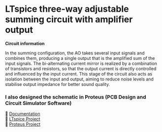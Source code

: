 # LTspice three-way adjustable summing circuit with amplifier output

**Circuit information** <br>

In the summing configuration, the AO takes several input signals and combines them, producing a single output that is the amplified sum of the input signals. The bi-alternating current mirror is realized by a combination of transistors and resistors, so that the output current is directly controlled and influenced by the input current. This stage of the circuit also acts as isolation between the input and output, aiming to reduce noise levels and stabilise output impedance for better sound quality.

### I also designed the schematic in Proteus (PCB Design and Circuit Simulator Software) <br>

📃 [Documentation](https://github.com/c0smin27/LTspice-3way-adjustable-summing-circuit/blob/main/SCIA_Documentatie_Melinte_Cosmin.pdf)<br>
💾 [LTspice Project](https://github.com/c0smin27/LTspice-Proteus-3way-adjustable-summing-circuit/tree/main/LTspice)<br>
💾 [Proteus Project](https://github.com/c0smin27/LTspice-Proteus-3way-adjustable-summing-circuit/tree/main/Proteus)
